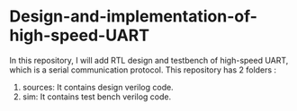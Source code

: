 # Design-and-implementation-of-high-speed-UART
In this repository, I will add RTL design and testbench of high-speed UART, which is a serial communication protocol. 
This repository has 2 folders :
1) sources: It contains design verilog code.
2) sim: It contains test bench verilog code.
